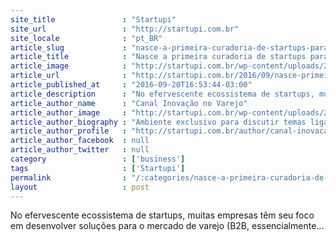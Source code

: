 ```yaml
---
site_title               : "Startupi"
site_url                 : "http://startupi.com.br"
site_locale              : "pt_BR"
article_slug             : "nasce-a-primeira-curadoria-de-startups-para-varejo"
article_title            : "Nasce a primeira curadoria de startups para varejo"
article_image            : "http://startupi.com.br/wp-content/uploads/2016/09/hubprovarejo-870x250.jpg"
article_url              : "http://startupi.com.br/2016/09/nasce-primeira-curadoria-de-startups-para-varejo/"
article_published_at     : "2016-09-20T16:53:44-03:00"
article_description      : "No efervescente ecossistema de startups, muitas empresas têm seu foco em desenvolver soluções para o mercado de varejo (B2B, essencialmente..."
article_author_name      : "Canal Inovação no Varejo"
article_author_image     : "http://startupi.com.br/wp-content/uploads/2015/05/work-170x170.jpg"
article_author_biography : "Ambiente exclusivo para discutir temas ligados ao mercado de Varejo e sua presença online e offline, sobre as melhores práticas, e-commerce, vendas, marketing e muito mais! Conheça as novidades do setor, necessidades dos clientes, novas ofertas de produtos e serviços e veja a opinião dos principais agentes do setor."
article_author_profile   : "http://startupi.com.br/author/canal-inovacao-no-varejo/"
article_author_facebook  : null
article_author_twitter   : null
category                 : ['business']
tags                     : ['Startupi']
permalink                : "/:categories/nasce-a-primeira-curadoria-de-startups-para-varejo/"
layout                   : post
---
```


No efervescente ecossistema de startups, muitas empresas têm seu foco em desenvolver soluções para o mercado de varejo (B2B, essencialmente...
